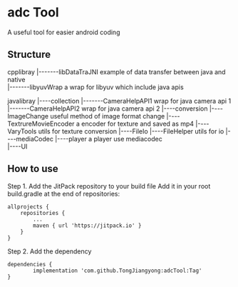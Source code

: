 adc Tool
=======
A useful tool for easier android coding

Structure
----------------
cpplibray
    |-------libDataTraJNI    example of data transfer between java and native       
    |-------libyuvWrap       a wrap for libyuv which include java apis   
	
javalibray
    |----collection
			|-------CameraHelpAPI1   wrap for java camera api 1
			|-------CameraHelpAPI2   wrap for java camera api 2
    |----conversion
			|----ImageChange   useful method of image format change 
			|----TextrureMovieEncoder   a encoder for texture and saved as mp4
			|----VaryTools    utils for texture conversion
    |----FileIo
			|----FileHelper	  utils for io
    |----mediaCodec
			|----player   a player use mediacodec  
    |----UI			

	
How to use
----------------
Step 1. Add the JitPack repository to your build file
Add it in your root build.gradle at the end of repositories:

	allprojects {
		repositories {
			...
			maven { url 'https://jitpack.io' }
		}
	}
Step 2. Add the dependency

	dependencies {
	        implementation 'com.github.TongJiangyong:adcTool:Tag'
	}
